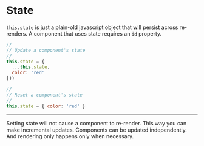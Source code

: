 # State

`this.state` is just a plain-old javascript object that will persist across
re-renders. A component that uses state requires an `id` property.

```js
//
// Update a component's state
//
this.state = {
  ...this.state,
  color: 'red'
}))

//
// Reset a component's state
//
this.state = { color: 'red' }
```

---

Setting state will not cause a component to re-render. This way you can
make incremental updates. Components can be updated independently. And
rendering only happens only when necessary.
